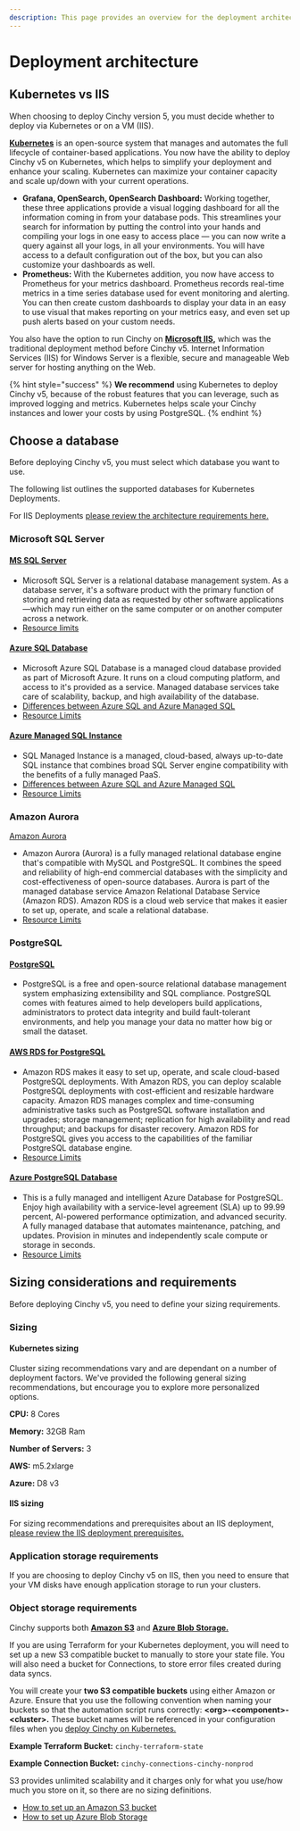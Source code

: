 ```yaml
---
description: This page provides an overview for the deployment architecture of Cinchy v5.
---
```


# Deployment architecture

## Kubernetes vs IIS

When choosing to deploy Cinchy version 5, you must decide whether to deploy via Kubernetes or on a VM (IIS).

[**Kubernetes**](https://kubernetes.io/docs/concepts/overview/what-is-kubernetes/) is an open-source system that manages and automates the full lifecycle of container-based applications. You now have the ability to deploy Cinchy v5 on Kubernetes, which helps to simplify your deployment and enhance your scaling. Kubernetes can maximize your container capacity and scale up/down with your current operations.

* **Grafana, OpenSearch, OpenSearch Dashboard:** Working together, these three applications provide a visual logging dashboard for all the information coming in from your database pods. This streamlines your search for information by putting the control into your hands and compiling your logs in one easy to access place — you can now write a query against all your logs, in all your environments. You will have access to a default configuration out of the box, but you can also customize your dashboards as well.
* **Prometheus:** With the Kubernetes addition, you now have access to Prometheus for your metrics dashboard. Prometheus records real-time metrics in a time series database used for event monitoring and alerting. You can then create custom dashboards to display your data in an easy to use visual that makes reporting on your metrics easy, and even set up push alerts based on your custom needs.

You also have the option to run Cinchy on [**Microsoft IIS**](https://www.iis.net/overview)**,** which was the traditional deployment method before Cinchy v5. Internet Information Services (IIS) for Windows Server is a flexible, secure and manageable Web server for hosting anything on the Web.

{% hint style="success" %}
**We recommend** using Kubernetes to deploy Cinchy v5, because of the robust features that you can leverage, such as improved logging and metrics. Kubernetes helps scale your Cinchy instances and lower your costs by using PostgreSQL.
{% endhint %}

## Choose a database

Before deploying Cinchy v5, you must select which database you want to use.

The following list outlines the supported databases for Kubernetes Deployments.

For IIS Deployments [please review the architecture requirements here.](iis-deployment-architecture.md)

### Microsoft SQL Server

#### [MS SQL Server](https://www.microsoft.com/sql-server/sql-server-downloads)

* Microsoft SQL Server is a relational database management system. As a database server, it's a software product with the primary function of storing and retrieving data as requested by other software applications—which may run either on the same computer or on another computer across a network.
* [Resource limits](https://docs.microsoft.com/en-us/sql/sql-server/maximum-capacity-specifications-for-sql-server?view=sql-server-ver16)

#### [Azure SQL Database](https://azure.microsoft.com/products/azure-sql/database/)

* Microsoft Azure SQL Database is a managed cloud database provided as part of Microsoft Azure. It runs on a cloud computing platform, and access to it's provided as a service. Managed database services take care of scalability, backup, and high availability of the database.
* [Differences between Azure SQL and Azure Managed SQL](https://docs.microsoft.com/en-us/azure/azure-sql/database/features-comparison?view=azuresql#features-of-sql-database-and-sql-managed-instance)
* [Resource Limits](https://docs.microsoft.com/en-us/azure/azure-sql/database/resource-limits-logical-server?view=azuresql)

#### [Azure Managed SQL Instance](https://azure.microsoft.com/products/azure-sql/managed-instance/)

* SQL Managed Instance is a managed, cloud-based, always up-to-date SQL instance that combines broad SQL Server engine compatibility with the benefits of a fully managed PaaS.
* [Differences between Azure SQL and Azure Managed SQL](https://docs.microsoft.com/en-us/azure/azure-sql/database/features-comparison?view=azuresql#features-of-sql-database-and-sql-managed-instance)
* [Resource Limits](https://docs.microsoft.com/en-us/azure/azure-sql/managed-instance/resource-limits?view=azuresql)

### Amazon Aurora

[Amazon Aurora](https://docs.aws.amazon.com/AmazonRDS/latest/AuroraUserGuide/CHAP\_AuroraOverview.html)

* Amazon Aurora (Aurora) is a fully managed relational database engine that's compatible with MySQL and PostgreSQL. It combines the speed and reliability of high-end commercial databases with the simplicity and cost-effectiveness of open-source databases. Aurora is part of the managed database service Amazon Relational Database Service (Amazon RDS). Amazon RDS is a cloud web service that makes it easier to set up, operate, and scale a relational database.
* [Resource Limits](https://docs.aws.amazon.com/AmazonRDS/latest/AuroraUserGuide/CHAP\_Limits.html)

### PostgreSQL

#### [PostgreSQL](https://www.postgresql.org/)

* PostgreSQL is a free and open-source relational database management system emphasizing extensibility and SQL compliance. PostgreSQL comes with features aimed to help developers build applications, administrators to protect data integrity and build fault-tolerant environments, and help you manage your data no matter how big or small the dataset.

#### [AWS RDS for PostgreSQL](https://aws.amazon.com/rds/postgresql/)

* Amazon RDS makes it easy to set up, operate, and scale cloud-based PostgreSQL deployments. With Amazon RDS, you can deploy scalable PostgreSQL deployments with cost-efficient and resizable hardware capacity. Amazon RDS manages complex and time-consuming administrative tasks such as PostgreSQL software installation and upgrades; storage management; replication for high availability and read throughput; and backups for disaster recovery. Amazon RDS for PostgreSQL gives you access to the capabilities of the familiar PostgreSQL database engine.
* [Resource Limits](https://docs.aws.amazon.com/AmazonRDS/latest/UserGuide/CHAP\_PostgreSQL.html#PostgreSQL.Concepts.General.Limits)

#### [Azure PostgreSQL Database](https://azure.microsoft.com/products/postgresql)

* This is a fully managed and intelligent Azure Database for PostgreSQL. Enjoy high availability with a service-level agreement (SLA) up to 99.99 percent, AI-powered performance optimization, and advanced security. A fully managed database that automates maintenance, patching, and updates. Provision in minutes and independently scale compute or storage in seconds.
* [Resource Limits](https://docs.microsoft.com/en-us/azure/postgresql/single-server/concepts-limits)

## Sizing considerations and requirements

Before deploying Cinchy v5, you need to define your sizing requirements.

### Sizing

#### Kubernetes sizing

Cluster sizing recommendations vary and are dependant on a number of deployment factors. We've provided the following general sizing recommendations, but encourage you to explore more personalized options.

**CPU:** 8 Cores

**Memory:** 32GB Ram

**Number of Servers:** 3

**AWS:** m5.2xlarge

**Azure:** D8 v3

#### IIS sizing

For sizing recommendations and prerequisites about an IIS deployment, [please review the IIS deployment prerequisites.](../deployment-prerequisites/README.md)

### Application storage requirements

If you are choosing to deploy Cinchy v5 on IIS, then you need to ensure that your VM disks have enough application storage to run your clusters.

### Object storage requirements

Cinchy supports both [**Amazon S3**](https://aws.amazon.com/s3/) and [**Azure Blob Storage.**](https://docs.microsoft.com/en-us/azure/storage/blobs/storage-quickstart-blobs-portal)

If you are using Terraform for your Kubernetes deployment, you will need to set up a new S3 compatible bucket to manually to store your state file. You will also need a bucket for Connections, to store error files created during data syncs.

You will create your **two S3 compatible buckets** using either Amazon or Azure. Ensure that you use the following convention when naming your buckets so that the automation script runs correctly: **\<org>-\<component>-\<cluster>.** These bucket names will be referenced in your configuration files when you [deploy Cinchy on Kubernetes.](../../kubernetes/README.md)

**Example Terraform Bucket:** `cinchy-terraform-state`

**Example Connection Bucket:** `cinchy-connections-cinchy-nonprod`

S3 provides unlimited scalability and it charges only for what you use/how much you store on it, so there are no sizing definitions.

* [How to set up an Amazon S3 bucket](https://docs.aws.amazon.com/AmazonS3/latest/userguide/create-bucket-overview.html)
* [How to set up Azure Blob Storage](https://docs.microsoft.com/en-us/azure/storage/blobs/storage-quickstart-blobs-portal)

